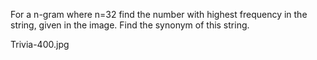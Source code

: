 For a n-gram where n=32 find the number with highest frequency in the string, given in the image. Find the synonym of this string.



Trivia-400.jpg
